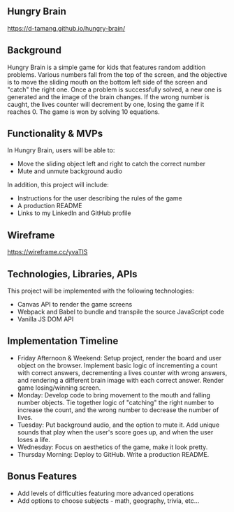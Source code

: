 ## Hungry Brain

https://d-tamang.github.io/hungry-brain/

## Background

Hungry Brain is a simple game for kids that features random addition problems. Various numbers fall from the top of the screen, and the objective is to move the sliding mouth on the bottom left side of the screen and "catch" the right one. Once a problem is successfully solved, a new one is generated and the image of the brain changes. If the wrong number is caught, the lives counter will decrement by one, losing the game if it reaches 0. The game is won by solving 10 equations.

## Functionality & MVPs

In Hungry Brain, users will be able to:
  - Move the sliding object left and right to catch the correct number
  - Mute and unmute background audio

In addition, this project will include:
  - Instructions for the user describing the rules of the game
  - A production README
  - Links to my LinkedIn and GitHub profile

## Wireframe

https://wireframe.cc/yvaTIS

## Technologies, Libraries, APIs

This project will be implemented with the following technologies:

  - Canvas API to render the game screens
  - Webpack and Babel to bundle and transpile the source JavaScript code
  - Vanilla JS DOM API

## Implementation Timeline

  - Friday Afternoon & Weekend: Setup project, render the board and user object on the browser. Implement basic logic of incrementing a count with correct answers, decrementing a lives counter with wrong answers, and rendering a different brain image with each correct answer. Render game losing/winning screen.
  - Monday: Develop code to bring movement to the mouth and falling number objects. Tie together logic of "catching" the right number to increase the count, and the wrong number to decrease the number of lives.
  - Tuesday: Put background audio, and the option to mute it. Add unique sounds that play when the user's score goes up, and when the user loses a life.
  - Wednesday: Focus on aesthetics of the game, make it look pretty.
  - Thursday Morning: Deploy to GitHub. Write a production README.
  
 ## Bonus Features
  - Add levels of difficulties featuring more advanced operations
  - Add options to choose subjects - math, geography, trivia, etc...
